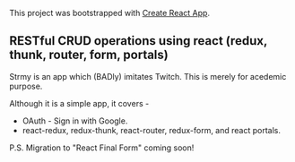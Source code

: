 This project was bootstrapped with [Create React App](https://github.com/facebook/create-react-app).

## RESTful CRUD operations using react (redux, thunk, router, form, portals)
Strmy is an app which (BADly) imitates Twitch. This is merely for acedemic purpose.

Although it is a simple app, it covers -
* OAuth - Sign in with Google.
* react-redux, redux-thunk, react-router, redux-form, and react portals.

P.S. Migration to "React Final Form" coming soon!
